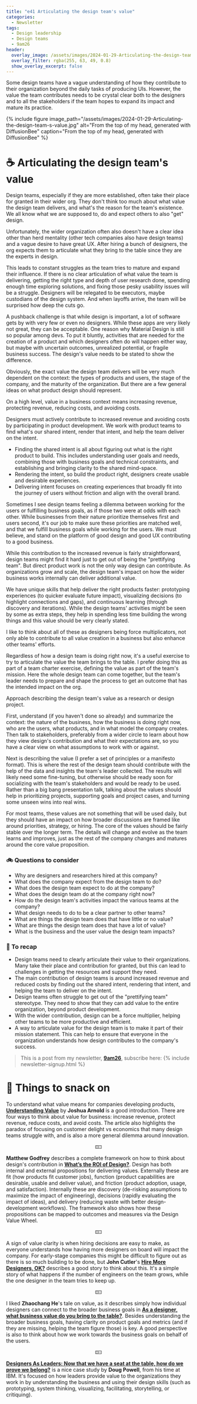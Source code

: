 ```yaml
---
title: "e41 Articulating the design team's value"
categories:
  - Newsletter
tags:
  - Design leadership
  - Design teams
  - 9am26
header:
  overlay_image: /assets/images/2024-01-29-Articulating-the-design-team-s-value.jpg
  overlay_filter: rgba(255, 63, 49, 0.8)
  show_overlay_excerpt: false
---
```


Some design teams have a vague understanding of how they contribute to their organization beyond the daily tasks of producing UIs. However, the value the team contributes needs to be crystal clear both to the designers and to all the stakeholders if the team hopes to expand its impact and mature its practice.

{% include figure image_path="/assets/images/2024-01-29-Articulating-the-design-team-s-value.jpg" alt="From the top of my head, generated with DiffusionBee" caption="From the top of my head, generated with DiffusionBee" %}

# ☕ Articulating the design team's value

Design teams, especially if they are more established, often take their place for granted in their wider org. They don't think too much about what value the design team delivers, and what's the reason for the team's existence. We all know what we are supposed to, do and expect others to also "get" design. 

Unfortunately, the wider organization often also doesn't have a clear idea other than herd mentality (other tech companies also have design teams) and a vague desire to have great UX. After hiring a bunch of designers, the org expects them to articulate what they bring to the table since they are the experts in design.

This leads to constant struggles as the team tries to mature and expand their influence. If there is no clear articulation of what value the team is delivering, getting the right type and depth of user research done, spending enough time exploring solutions, and fixing those pesky usability issues will be a struggle. Designers will be relegated to be executors, maybe custodians of the design system. And when layoffs arrive, the team will be surprised how deep the cuts go.

A pushback challenge is that while design is important, a lot of software gets by with very few or even no designers. While these apps are very likely not great, they can be acceptable. One reason why Material Design is still so popular among devs. To put it bluntly, activities that are needed for the creation of a product and which designers often do will happen either way, but maybe with uncertain outcomes, unrealized potential, or fragile business success. The design's value needs to be stated to show the difference.

Obviously, the exact value the design team delivers will be very much dependent on the context: the types of products and users, the stage of the company, and the maturity of the organization. But there are a few general ideas on what product design should represent.

On a high level, value in a business context means increasing revenue, protecting revenue, reducing costs, and avoiding costs.

Designers must actively contribute to increased revenue and avoiding costs by participating in product development. We work with product teams to find what's our shared intent, render that intent, and help the team deliver on the intent. 
- Finding the shared intent is all about figuring out what is the right product to build. This includes understanding user goals and needs, combining those with business goals and technical constraints, and establishing and bringing clarity to the shared mind-space.
- Rendering the intent, so build the product right, designers create usable and desirable experiences.
- Delivering intent focuses on creating experiences that broadly fit into the journey of users without friction and align with the overall brand.

Sometimes I see design teams feeling a dilemma between working for the users or fulfilling business goals, as if those two were at odds with each other. While businesses from their nature prioritize themselves first and users second, it's our job to make sure these priorities are matched well, and that we fulfill business goals while working for the users. We must believe, and stand on the platform of good design and good UX contributing to a good business.

While this contribution to the increased revenue is fairly straightforward, design teams might find it hard just to get out of being the "prettifying team". But direct product work is not the only way design can contribute. As organizations grow and scale, the design team's impact on how the wider business works internally can deliver additional value. 

We have unique skills that help deliver the right products faster: prototyping experiences (to quicker evaluate future impact), visualizing decisions (to highlight connections and gaps), and continuous learning (through discovery and iterations). While the design teams' activities might be seen by some as extra steps, they help in spending less time building the wrong things and this value should be very clearly stated.

I like to think about all of these as designers being force multiplicators, not only able to contribute to all value creation in a business but also enhance other teams' efforts. 

Regardless of how a design team is doing right now, it's a useful exercise to try to articulate the value the team brings to the table. I prefer doing this as part of a team charter exercise, defining the value as part of the team's mission. Here the whole design team can come together, but the team's leader needs to prepare and shape the process to get an outcome that has the intended impact on the org.

Approach describing the design team's value as a research or design project. 

First, understand (if you haven't done so already) and summarize the context: the nature of the business, how the business is doing right now, who are the users, what products, and in what model the company creates. Then talk to stakeholders, preferably from a wider circle to learn about how they view design's contribution and what their expectations are, so you have a clear view on what assumptions to work with or against.

Next is describing the value (I prefer a set of principles or a manifesto format). This is where the rest of the design team should contribute with the help of the data and insights the team's leader collected. The results will likely need some fine-tuning, but otherwise should be ready soon for socializing with the team's stakeholders and would be ready to be used. Rather than a big bang presentation talk, talking about the values should help in prioritizing projects, supporting goals and project cases, and turning some unseen wins into real wins.

For most teams, these values are not something that will be used daily, but they should have an impact on how broader discussions are framed like around priorities, strategy, or hiring. The core of the values should be fairly stable over the longer term. The details will change and evolve as the team learns and improves, just as the rest of the company changes and matures around the core value proposition.

### 🚲 Questions to consider
- Why are designers and researchers hired at this company?
- What does the company expect from the design team to do?
- What does the design team expect to do at the company?
- What does the design team do at the company right now?
- How do the design team's activities impact the various teams at the company?
- What design needs to do to be a clear partner to other teams?
- What are things the design team does that have little or no value?
- What are things the design team does that have a lot of value?
- What is the business and the user value the design team impacts?

### 🥤 To recap
- Design teams need to clearly articulate their value to their organizations. Many take their place and contribution for granted, but this can lead to challenges in getting the resources and support they need.
- The main contribution of design teams is around increased revenue and reduced costs by finding out the shared intent, rendering that intent, and helping the team to deliver on the intent. 
- Design teams often struggle to get out of the "prettifying team" stereotype. They need to show that they can add value to the entire organization, beyond product development.
- With the wider contribution, design can be a force multiplier, helping other teams to be more productive and efficient.
- A way to articulate value for the design team is to make it part of their mission statement. This can help to ensure that everyone in the organization understands how design contributes to the company's success.

> This is a post from my newsletter, **[9am26](https://polgarp.com/categories/newsletter/)**, subscribe here:
> {% include newsletter-signup.html %}

# 🍪 Things to snack on

To understand what value means for companies developing products, [**Understanding Value**](https://blackswanfarming.com/understanding-value/) by **Joshua Arnold** is a good introduction. There are four ways to think about value for business: increase revenue, protect revenue, reduce costs, and avoid costs. The article also highlights the paradox of focusing on customer delight vs economics that many design teams struggle with, and is also a more general dilemma around innovation.

<p style="text-align: center;">🁎</p>

**Matthew Godfrey** describes a complete framework on how to think about design's contribution in [**What’s the ROI of Design?**](https://medium.com/@MatthewGodfrey/whats-the-roi-of-design-70c26768f0c8). Design has both internal and external propositions for delivering values. Externally these are fit (how products fit customer jobs), function (product capabilities are desirable, usable and deliver value), and friction (product adoption, usage, and satisfaction). Internally these are discovery (de-risking assumptions to maximize the impact of engineering), decisions (rapidly evaluating the impact of ideas), and delivery (reducing waste with better design-development workflows). The framework also shows how these propositions can be mapped to outcomes and measures via the Design Value Wheel.

<p style="text-align: center;">🁎</p>

A sign of value clarity is when hiring decisions are easy to make, as everyone understands how having more designers on board will impact the company. For early-stage companies this might be difficult to figure out as there is so much building to be done, but **John Cutler**'s  [**Hire More Designers, OK?**](https://amplitude.com/blog/hire-more-designers) describes a good story to think about this. It's a simple story of what happens if the number of engineers on the team grows, while the one designer in the team tries to keep up.

<p style="text-align: center;">🁎</p>

I liked **Zhaochang He**'s tale on value, as it describes simply how individual designers can connect to the broader business goals in [**As a designer, what business value do you bring to the table?**](https://uxdesign.cc/as-a-designer-what-business-value-do-you-bring-to-the-table-b544627e1972). Besides understanding the broader business goals, having clarity on product goals and metrics (and if they are missing, helping the team figure those) is key. A good perspective is also to think about how we work towards the business goals on behalf of the users.

<p style="text-align: center;">🁎</p>

[**Designers As Leaders: Now that we have a seat at the table, how do we prove we belong?**](https://douglaspowell1.medium.com/designers-as-leaders-now-that-we-have-a-seat-at-the-table-how-do-we-prove-we-belong-387f893adf28) is a nice case study by **Doug Powell**, from his time at IBM. It's focused on how leaders provide value to the organizations they work in by understanding the business and using their design skills (such as prototyping, system thinking, visualizing, facilitating, storytelling, or critiquing).